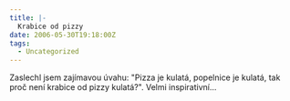 ```yaml
---
title: |-
  Krabice od pizzy
date: 2006-05-30T19:18:00Z
tags:
  - Uncategorized
---
```

Zaslechl jsem zajímavou úvahu: "Pizza je kulatá, popelnice je kulatá, tak proč není krabice od pizzy kulatá?". Velmi inspirativní...